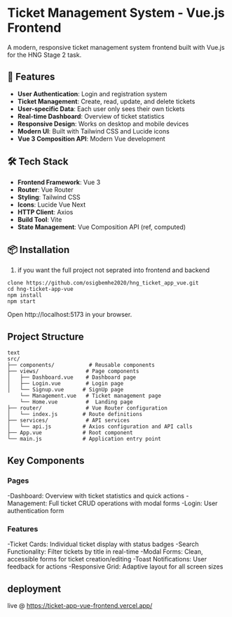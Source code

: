 
# Ticket Management System - Vue.js Frontend

A modern, responsive ticket management system frontend built with Vue.js for the HNG Stage 2 task.

## 🚀 Features

- **User Authentication**: Login and registration system
- **Ticket Management**: Create, read, update, and delete tickets
- **User-specific Data**: Each user only sees their own tickets
- **Real-time Dashboard**: Overview of ticket statistics
- **Responsive Design**: Works on desktop and mobile devices
- **Modern UI**: Built with Tailwind CSS and Lucide icons
- **Vue 3 Composition API**: Modern Vue development

## 🛠 Tech Stack

- **Frontend Framework**: Vue 3
- **Router**: Vue Router
- **Styling**: Tailwind CSS
- **Icons**: Lucide Vue Next
- **HTTP Client**: Axios
- **Build Tool**: Vite
- **State Management**: Vue Composition API (ref, computed)

## 📦 Installation
1. if you want the full project not seprated into frontend and backend 
```
clone https://github.com/osigbemhe2020/hng_ticket_app_vue.git
cd hng-ticket-app-vue
npm install
npm start
```
Open http://localhost:5173 in your browser.

## Project Structure
```
text
src/
├── components/           # Reusable components
├── views/               # Page components
│   ├── Dashboard.vue    # Dashboard page
│   ├── Login.vue        # Login page
│   └── Signup.vue      # SignUp page
    └── Management.vue   # Ticket management page
    └── Home.vue         #  Landing page
├── router/              # Vue Router configuration
│   └── index.js        # Route definitions
├── services/            # API services
│   └── api.js          # Axios configuration and API calls
├── App.vue             # Root component
└── main.js             # Application entry point
```

## Key Components
### Pages
-Dashboard: Overview with ticket statistics and quick actions
-Management: Full ticket CRUD operations with modal forms
-Login: User authentication form

### Features
-Ticket Cards: Individual ticket display with status badges
-Search Functionality: Filter tickets by title in real-time
-Modal Forms: Clean, accessible forms for ticket creation/editing
-Toast Notifications: User feedback for actions
-Responsive Grid: Adaptive layout for all screen sizes

## deployment 
live @ https://ticket-app-vue-frontend.vercel.app/
